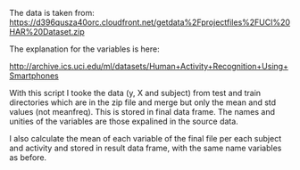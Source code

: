 The data is taken from:
https://d396qusza40orc.cloudfront.net/getdata%2Fprojectfiles%2FUCI%20HAR%20Dataset.zip

The explanation for the variables is here:

http://archive.ics.uci.edu/ml/datasets/Human+Activity+Recognition+Using+Smartphones

With this script I tooke the data (y, X and subject) from test and train directories which are in the zip file and merge but only the mean and std values (not meanfreq).
This is stored in final data frame.
The names and unities of the variables are those expalined in the source data.

I also calculate the mean of each variable of the final file per each subject and activity and stored in result data frame, with the same name variables as before.